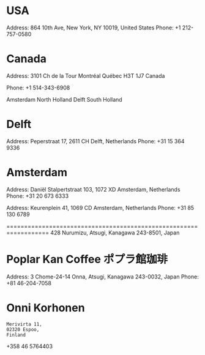 USA
=============================================================================

Address: 	864 10th Ave,
			New York, NY 10019,
			United States
Phone: 	+1 212-757-0580







Canada
==================================================================================
Address:
	3101 Ch de la Tour
		Montréal
		Québec
		H3T 1J7
		Canada

Phone:
	+1
		514-343-6908





Amsterdam			North Holland
Delft				South Holland

Delft
=====================================================
Address: 	Peperstraat 17, 2611 CH
			Delft,
			Netherlands
Phone: +31 
			15 364 9336




Amsterdam
====================================================
Address: 	Daniël Stalpertstraat 103, 1072 XD
			Amsterdam, 
			Netherlands
Phone: +31 
			20 673 6333


Address: 	Keurenplein 41, 1069 CD
			Amsterdam, 
			Netherlands
Phone: +31 
			85 130 6789













==================================================================
			428 Nurumizu,
			Atsugi, Kanagawa 243-8501,
			Japan



Poplar Kan Coffee
ポプラ館珈琲
===========================================================
Address: 	3 Chome-24-14 Onna, 
			Atsugi, Kanagawa 243-0032, 
			Japan
Phone: +81 
			46-204-7058








Onni Korhonen
============================================================
	Merivirta 11, 
	02320 Espoo, 
	Finland

 +358 46 5764403



